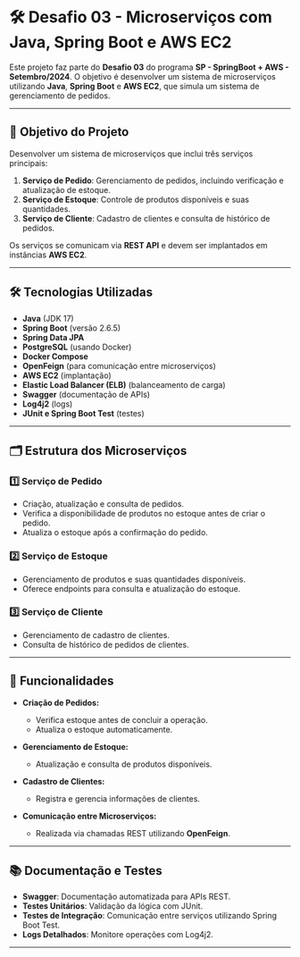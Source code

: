 # 🛠️ Desafio 03 - Microserviços com Java, Spring Boot e AWS EC2

Este projeto faz parte do **Desafio 03** do programa **SP - SpringBoot + AWS - Setembro/2024**. O objetivo é desenvolver um sistema de microserviços utilizando **Java**, **Spring Boot** e **AWS EC2**, que simula um sistema de gerenciamento de pedidos.

---

## 🎯 Objetivo do Projeto

Desenvolver um sistema de microserviços que inclui três serviços principais:

1. **Serviço de Pedido**: Gerenciamento de pedidos, incluindo verificação e atualização de estoque.
2. **Serviço de Estoque**: Controle de produtos disponíveis e suas quantidades.
3. **Serviço de Cliente**: Cadastro de clientes e consulta de histórico de pedidos.

Os serviços se comunicam via **REST API** e devem ser implantados em instâncias **AWS EC2**.

---

## 🛠️ Tecnologias Utilizadas

- **Java** (JDK 17)
- **Spring Boot** (versão 2.6.5)
- **Spring Data JPA**
- **PostgreSQL** (usando Docker)
- **Docker Compose**
- **OpenFeign** (para comunicação entre microserviços)
- **AWS EC2** (implantação)
- **Elastic Load Balancer (ELB)** (balanceamento de carga)
- **Swagger** (documentação de APIs)
- **Log4j2** (logs)
- **JUnit e Spring Boot Test** (testes)

---

## 🗂️ Estrutura dos Microserviços

### 1️⃣ **Serviço de Pedido**
- Criação, atualização e consulta de pedidos.
- Verifica a disponibilidade de produtos no estoque antes de criar o pedido.
- Atualiza o estoque após a confirmação do pedido.

### 2️⃣ **Serviço de Estoque**
- Gerenciamento de produtos e suas quantidades disponíveis.
- Oferece endpoints para consulta e atualização do estoque.

### 3️⃣ **Serviço de Cliente**
- Gerenciamento de cadastro de clientes.
- Consulta de histórico de pedidos de clientes.

---

## 📑 Funcionalidades

- **Criação de Pedidos:**
    - Verifica estoque antes de concluir a operação.
    - Atualiza o estoque automaticamente.

- **Gerenciamento de Estoque:**
    - Atualização e consulta de produtos disponíveis.

- **Cadastro de Clientes:**
    - Registra e gerencia informações de clientes.

- **Comunicação entre Microserviços:**
    - Realizada via chamadas REST utilizando **OpenFeign**.

---

## 📚 Documentação e Testes

- **Swagger**: Documentação automatizada para APIs REST.
- **Testes Unitários**: Validação da lógica com JUnit.
- **Testes de Integração**: Comunicação entre serviços utilizando Spring Boot Test.
- **Logs Detalhados**: Monitore operações com Log4j2.

---
